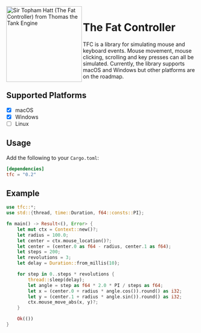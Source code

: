 <img alt="Sir Topham Hatt (The Fat Controller) from Thomas the Tank Engine" width="200" align="left" src="https://upload.wikimedia.org/wikipedia/en/f/fc/Sir_Topham_Hatt_1986.jpg"/>

# The Fat Controller

TFC is a library for simulating mouse and keyboard events. Mouse movement, mouse
clicking, scrolling and key presses can all be simulated. Currently, the library
supports macOS and Windows but other platforms are on the roadmap.

## Supported Platforms

- [x] macOS
- [x] Windows
- [ ] Linux

## Usage

Add the following to your `Cargo.toml`:

```toml
[dependencies]
tfc = "0.2"
```

## Example

```rust
use tfc::*;
use std::{thread, time::Duration, f64::consts::PI};

fn main() -> Result<(), Error> {
    let mut ctx = Context::new()?;
    let radius = 100.0;
    let center = ctx.mouse_location()?;
    let center = (center.0 as f64 - radius, center.1 as f64);
    let steps = 200;
    let revolutions = 3;
    let delay = Duration::from_millis(10);

    for step in 0..steps * revolutions {
        thread::sleep(delay);
        let angle = step as f64 * 2.0 * PI / steps as f64;
        let x = (center.0 + radius * angle.cos()).round() as i32;
        let y = (center.1 + radius * angle.sin()).round() as i32;
        ctx.mouse_move_abs(x, y)?;
    }

    Ok(())
}
```
